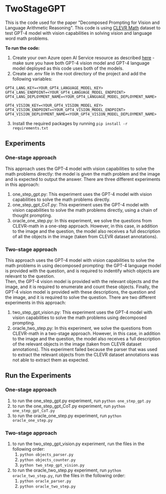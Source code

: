 # TwoStageGPT

This is the code used for the paper "Decomposed Prompting for Vision and Language Arithmetic Reasoning".
This code is using [CLEVR Math](https://arxiv.org/pdf/2208.05358.pdf) dataset to test GPT-4 model with vision capabilities in solving vision and
language word math problems.

**To run the code:**

1. Create your own Azure open AI Service resource as
   described [here](https://learn.microsoft.com/en-us/azure/ai-services/openai/how-to/create-resource?pivots=web-portal) -
   make sure you have both GPT-4 vision model and GPT-4 language model deployed as this code uses both of the models.
2. Create an .env file in the root directory of the project and add the following variables:
```
GPT4_LANG_KEY=<YOUR_GPT4_LANGUAGE_MODEL_KEY>
GPT4_LANG_ENDPOINT=<YOUR_GPT4_LANGUAGE_MODEL_ENDPOINT>
GPT4_LANG_DEPLOYMENT_NAME=<YOUR_GPT4_LANGUAGE_MODEL_DEPLOYMENT_NAME>

GPT4_VISION_KEY=<YOUR_GPT4_VISION_MODEL_KEY>
GPT4_VISION_ENDPOINT=<YOUR_GPT4_VISION_MODEL_ENDPOINT>
GPT4_VISION_DEPLOYMENT_NAME=<YOUR_GPT4_VISION_MODEL_DEPLOYMENT_NAME>
```
3. Install the required packages by running `pip install -r requirements.txt`


## Experiments
### One-stage approach
This approach uses the GPT-4 model with vision capabilities to solve the math problems directly: the model 
is given the math problem and the image and is expected to output the answer.
There are three different experiments in this approach:
1. one_step_gpt.py: This experiment uses the GPT-4 model with vision capabilities to solve the math problems directly.
2. one_step_gpt_CoT.py: This experiment uses the GPT-4 model with vision capabilities to solve the math problems directly, 
   using a chain of thought prompting.
3. oracle_one_step.py: In this experiment, we solve the questions from CLEVR-math in a one-step approach.
    However, in this case, in addition to the image and the question, the model also receives a full 
    description of all the objects in the image (taken from CLEVR dataset annotations).

### Two-stage approach
This approach uses the GPT-4 model with vision capabilities to solve the math problems in using decomposed prompting:
the GPT-4 language model is provided with the question, 
and is required to indentify which objects are relevant to the question.   
Then, the GPT-4 vision model is provided with the relevant objects and the image, 
and it is required to enumerate and count these objects. 
Finally, the GPT-4 vision model is provided with these descriptions, the question and the image, and it is required to
solve the question.
There are two different experiments in this approach:
1. two_step_gpt_vision.py: This experiment uses the GPT-4 model with vision capabilities to solve the math problems 
using decomposed prompting.
2. oracle_two_step.py: In this experiment, we solve the questions from CLEVR-math in a two-stage approach. 
However, in this case, in addition to the image and the question, the model also receives a full 
description of the relevant objects in the image (taken from CLEVR dataset annotations). This experiment failed because 
the parser that was used to extract the relevant objects from the CLEVR dataset annotations was not able to extract
them as expected. 

## Run the Experiments
### One-stage approach
1. to run the one_step_gpt.py experiment, run `python one_step_gpt.py`
2. to run the one_step_gpt_CoT.py experiment, run `python one_step_gpt_CoT.py`
3. to run the oracle_one_step.py experiment, run `python oracle_one_step.py`

### Two-stage approach
1. to run the two_step_gpt_vision.py experiment, run the files in the following order:
    1. `python objects_parser.py`
    2. `python objects_counter.py`
    3. `python two_step_gpt_vision.py`
2. to run the oracle_two_step.py experiment, run `python oracle_two_step.py`, run the files in the following order:
    1. `python oracle_parser.py`
    2. `python oracle_two_step.py`

